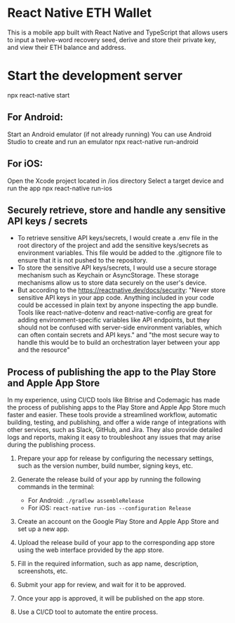 # React Native ETH Wallet

This is a mobile app built with React Native and TypeScript that allows users to input a twelve-word recovery seed, derive and store their private key, and view their ETH balance and address.

# Start the development server

npx react-native start

## For Android:

Start an Android emulator (if not already running)
You can use Android Studio to create and run an emulator
npx react-native run-android

## For iOS:

Open the Xcode project located in <project-name>/ios directory
Select a target device and run the app
npx react-native run-ios

## Securely retrieve, store and handle any sensitive API keys / secrets

- To retrieve sensitive API keys/secrets, I would create a .env file in the root directory of the project and add the sensitive keys/secrets as environment variables. This file would be added to the .gitignore file to ensure that it is not pushed to the repository.
- To store the sensitive API keys/secrets, I would use a secure storage mechanism such as Keychain or AsyncStorage. These storage mechanisms allow us to store data securely on the user's device.
- But according to the https://reactnative.dev/docs/security: "Never store sensitive API keys in your app code. Anything included in your code could be accessed in plain text by anyone inspecting the app bundle. Tools like react-native-dotenv and react-native-config are great for adding environment-specific variables like API endpoints, but they should not be confused with server-side environment variables, which can often contain secrets and API keys." and "the most secure way to handle this would be to build an orchestration layer between your app and the resource"

## Process of publishing the app to the Play Store and Apple App Store

In my experience, using CI/CD tools like Bitrise and Codemagic has made the process of publishing apps to the Play Store and Apple App Store much faster and easier. These tools provide a streamlined workflow, automatic building, testing, and publishing, and offer a wide range of integrations with other services, such as Slack, GitHub, and Jira. They also provide detailed logs and reports, making it easy to troubleshoot any issues that may arise during the publishing process.

1. Prepare your app for release by configuring the necessary settings, such as the version number, build number, signing keys, etc.

2. Generate the release build of your app by running the following commands in the terminal:

   - For Android: `./gradlew assembleRelease`
   - For iOS: `react-native run-ios --configuration Release`

3. Create an account on the Google Play Store and Apple App Store and set up a new app.

4. Upload the release build of your app to the corresponding app store using the web interface provided by the app store.

5. Fill in the required information, such as app name, description, screenshots, etc.

6. Submit your app for review, and wait for it to be approved.

7. Once your app is approved, it will be published on the app store.

8. Use a CI/CD tool to automate the entire process.
